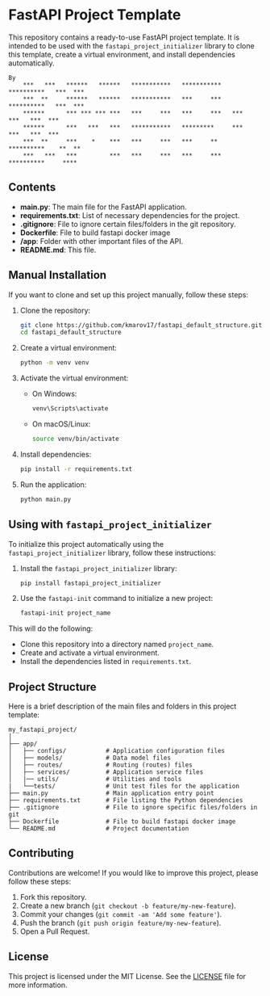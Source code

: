 # FastAPI Project Template

This repository contains a ready-to-use FastAPI project template. It is intended to be used with the `fastapi_project_initializer` library to clone this template, create a virtual environment, and install dependencies automatically.

```
By
    ***   ***   ******   ******   ***********   ***********   **********   ***  ***
    ***  **     ******   ******   ***********   ***     ***   **********   ***  ***
    ******      *** *** *** ***   ***     ***   ***     ***   ***    ***   ***  ***
    ******      ***   ***   ***   ***********   *********     ***    ***   ***  ***
    ***  **     ***    *    ***   ***     ***   ***     **    **********    **  **
    ***   ***   ***         ***   ***     ***   ***     ***   **********     ****
```

## Contents

- **main.py**: The main file for the FastAPI application.
- **requirements.txt**: List of necessary dependencies for the project.
- **.gitignore**: File to ignore certain files/folders in the git repository.
- **Dockerfile**: File to build fastapi docker image
- **/app**: Folder with other important files of the API.
- **README.md**: This file.

## Manual Installation

If you want to clone and set up this project manually, follow these steps:

1. Clone the repository:
    ```bash
    git clone https://github.com/kmarov17/fastapi_default_structure.git
    cd fastapi_default_structure
    ```

2. Create a virtual environment:
    ```bash
    python -m venv venv
    ```

3. Activate the virtual environment:

    - On Windows:
        ```bash
        venv\Scripts\activate
        ```

    - On macOS/Linux:
        ```bash
        source venv/bin/activate
        ```

4. Install dependencies:
    ```bash
    pip install -r requirements.txt
    ```

5. Run the application:
    ```bash
    python main.py
    ```

## Using with `fastapi_project_initializer`

To initialize this project automatically using the `fastapi_project_initializer` library, follow these instructions:

1. Install the `fastapi_project_initializer` library:
    ```bash
    pip install fastapi_project_initializer
    ```

2. Use the `fastapi-init` command to initialize a new project:
    ```bash
    fastapi-init project_name
    ```

This will do the following:
- Clone this repository into a directory named `project_name`.
- Create and activate a virtual environment.
- Install the dependencies listed in `requirements.txt`.

## Project Structure

Here is a brief description of the main files and folders in this project template:

```
my_fastapi_project/
│
├── app/
│   ├── configs/           # Application configuration files
│   ├── models/            # Data model files
│   ├── routes/            # Routing (routes) files
│   ├── services/          # Application service files
│   |── utils/             # Utilities and tools
|   └──tests/              # Unit test files for the application
├── main.py                # Main application entry point
├── requirements.txt       # File listing the Python dependencies
├── .gitignore             # File to ignore specific files/folders in git
├── Dockerfile             # File to build fastapi docker image
└── README.md              # Project documentation
```


## Contributing

Contributions are welcome! If you would like to improve this project, please follow these steps:

1. Fork this repository.
2. Create a new branch (`git checkout -b feature/my-new-feature`).
3. Commit your changes (`git commit -am 'Add some feature'`).
4. Push the branch (`git push origin feature/my-new-feature`).
5. Open a Pull Request.

## License

This project is licensed under the MIT License. See the [LICENSE](LICENSE) file for more information.
